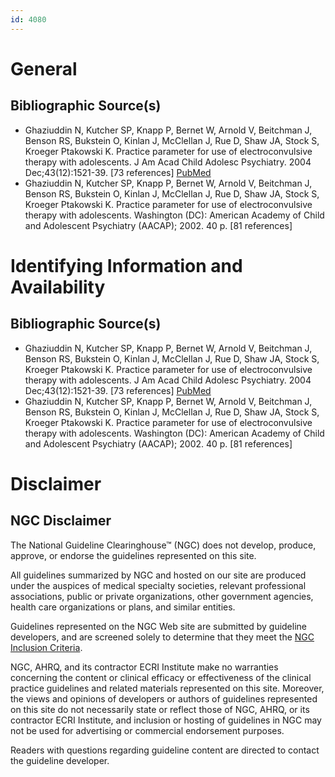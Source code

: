 ```yaml
---
id: 4080
---
```


# General

## Bibliographic Source(s)

- Ghaziuddin N, Kutcher SP, Knapp P, Bernet W, Arnold V, Beitchman J, Benson RS, Bukstein O, Kinlan J, McClellan J, Rue D, Shaw JA, Stock S, Kroeger Ptakowski K. Practice parameter for use of electroconvulsive therapy with adolescents. J Am Acad Child Adolesc Psychiatry. 2004 Dec;43(12):1521-39. [73 references] [ PubMed ](http://www.ncbi.nlm.nih.gov/entrez/query.fcgi?cmd=Retrieve&db=pubmed&dopt=Abstract&list_uids=15564821)
- Ghaziuddin N, Kutcher SP, Knapp P, Bernet W, Arnold V, Beitchman J, Benson RS, Bukstein O, Kinlan J, McClellan J, Rue D, Shaw JA, Stock S, Kroeger Ptakowski K. Practice parameter for use of electroconvulsive therapy with adolescents. Washington (DC): American Academy of Child and Adolescent Psychiatry (AACAP); 2002. 40 p. [81 references]

# Identifying Information and Availability

## Bibliographic Source(s)

- Ghaziuddin N, Kutcher SP, Knapp P, Bernet W, Arnold V, Beitchman J, Benson RS, Bukstein O, Kinlan J, McClellan J, Rue D, Shaw JA, Stock S, Kroeger Ptakowski K. Practice parameter for use of electroconvulsive therapy with adolescents. J Am Acad Child Adolesc Psychiatry. 2004 Dec;43(12):1521-39. [73 references] [ PubMed ](http://www.ncbi.nlm.nih.gov/entrez/query.fcgi?cmd=Retrieve&db=pubmed&dopt=Abstract&list_uids=15564821)
- Ghaziuddin N, Kutcher SP, Knapp P, Bernet W, Arnold V, Beitchman J, Benson RS, Bukstein O, Kinlan J, McClellan J, Rue D, Shaw JA, Stock S, Kroeger Ptakowski K. Practice parameter for use of electroconvulsive therapy with adolescents. Washington (DC): American Academy of Child and Adolescent Psychiatry (AACAP); 2002. 40 p. [81 references]

# Disclaimer

## NGC Disclaimer

The National Guideline Clearinghouse™ (NGC) does not develop, produce, approve, or endorse the guidelines represented on this site.

All guidelines summarized by NGC and hosted on our site are produced under the auspices of medical specialty societies, relevant professional associations, public or private organizations, other government agencies, health care organizations or plans, and similar entities.

Guidelines represented on the NGC Web site are submitted by guideline developers, and are screened solely to determine that they meet the [NGC Inclusion Criteria](/help-and-about/summaries/inclusion-criteria).

NGC, AHRQ, and its contractor ECRI Institute make no warranties concerning the content or clinical efficacy or effectiveness of the clinical practice guidelines and related materials represented on this site. Moreover, the views and opinions of developers or authors of guidelines represented on this site do not necessarily state or reflect those of NGC, AHRQ, or its contractor ECRI Institute, and inclusion or hosting of guidelines in NGC may not be used for advertising or commercial endorsement purposes.

Readers with questions regarding guideline content are directed to contact the guideline developer.

